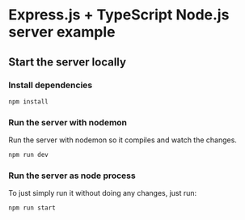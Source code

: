 # Express.js + TypeScript Node.js server example

## Start the server locally

### Install dependencies

```sh
npm install
```

### Run the server with nodemon

Run the server with nodemon so it compiles and watch the changes.

```sh
npm run dev
```

### Run the server as node process

To just simply run it without doing any changes, just run:

```sh
npm run start
```